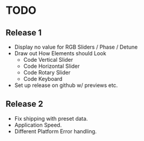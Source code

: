 # TODO
## Release 1
- Display no value for RGB Sliders / Phase / Detune 
- Draw out How Elements should Look
	- Code Vertical Slider
	- Code Horizontal Slider
	- Code Rotary Slider
	- Code Keyboard
- Set up release on github w/ previews etc.

## Release 2
- Fix shipping with preset data.
- Application Speed.
- Different Platform Error handling.

